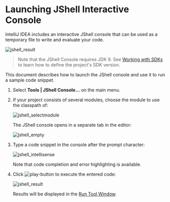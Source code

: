# Launching JShell Interactive Console

IntelliJ IDEA includes an interactive JShell console that can be used as a temporary file to write and evaluate your code.

![jshell_result](https://user-images.githubusercontent.com/35970470/35905994-111245e8-0bfa-11e8-9129-073576747b96.png)

> Note that the JShell Console requires JDK 9. See [Working with SDKs](https://www.jetbrains.com/help/idea/working-with-sdks.html) to learn how to define the project's SDK version.

This document describes how to launch the JShell console and use it to run a sample code snippet.

1. Select **Tools | JShell Console...** on the main menu.

1. If your project consists of several modules, choose the module to use the classpath of:

    ![jshell_selectmodule](https://user-images.githubusercontent.com/35970470/35905048-a8c9e35e-0bf6-11e8-8ab3-40a21cd03eb2.png)

    The JShell console opens in a separate tab in the editor:

    ![jshell_empty](https://user-images.githubusercontent.com/35970470/35905619-dba17a6a-0bf8-11e8-8657-e21d6917370f.png)

1. Type a code snippet in the console after the prompt character:

    ![jshell_intellisense](https://user-images.githubusercontent.com/35970470/35905625-df170746-0bf8-11e8-926b-816a579e0957.png)

   Note that code completion and error highlighting is available.

1. Click ![play-button](https://user-images.githubusercontent.com/35970470/35906125-7cfa8130-0bfa-11e8-9ef4-7b88cc6eabb5.png) to execute the entered code:

    ![jshell_result](https://user-images.githubusercontent.com/35970470/35905994-111245e8-0bfa-11e8-9129-073576747b96.png)

    Results will be displayed in the [Run Tool Window](https://www.jetbrains.com/help/idea/run-tool-window.html).